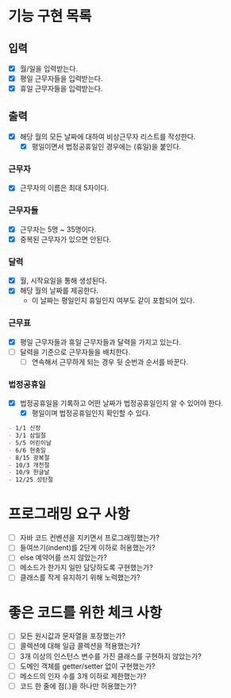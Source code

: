 # 기능 구현 목록

## 입력

- [x] 월/일을 입력받는다.
- [x] 평일 근무자들을 입력받는다.
- [x] 휴일 근무자들을 입력받는다.

## 출력

- [x] 해당 월의 모든 날짜에 대하여 비상근무자 리스트를 작성한다.
  - [x] 평일이면서 법정공휴일인 경우에는 (휴일)을 붙인다.

### 근무자

- [x] 근무자의 이름은 최대 5자이다.

### 근무자들

- [x] 근무자는 5명 ~ 35명이다.
- [x] 중복된 근무자가 있으면 안된다.

### 달력

- [x] 월, 시작요일을 통해 생성된다.
- [x] 해당 월의 날짜를 제공한다.
  - 이 날짜는 평일인지 휴일인지 여부도 같이 포함되어 있다.

### 근무표

- [x] 평일 근무자들과 휴일 근무자들과 달력을 가지고 있는다.
- [ ] 달력을 기준으로 근무자들을 배치한다.
  - [ ] 연속해서 근무하게 되는 경우 뒷 순번과 순서를 바꾼다.

### 법정공휴일

- [x] 법정공휴일을 기록하고 어떤 날짜가 법정공휴일인지 알 수 있어야 한다.
  - [x] 평일이며 법정공휴일인지 확인할 수 있다.
```markdown
- 1/1 신정
- 3/1 삼일절
- 5/5 어린이날
- 6/6 현충일
- 8/15 광복절
- 10/3 개천절
- 10/9 한글날
- 12/25 성탄절
```

# 프로그래밍 요구 사항

- [ ] 자바 코드 컨벤션을 지키면서 프로그래밍했는가?
- [ ] 들여쓰기(indent)를 2단계 이하로 허용했는가?
- [ ] else 예약어를 쓰지 않았는가?
- [ ] 메소드가 한가지 일만 담당하도록 구현했는가?
- [ ] 클래스를 작게 유지하기 위해 노력했는가?

# 좋은 코드를 위한 체크 사항

- [ ] 모든 원시값과 문자열을 포장했는가?
- [ ] 콜렉션에 대해 일급 콜렉션을 적용했는가?
- [ ] 3개 이상의 인스턴스 변수를 가진 클래스를 구현하지 않았는가?
- [ ] 도메인 객체를 getter/setter 없이 구현했는가?
- [ ] 메소드의 인자 수를 3개 이하로 제한했는가?
- [ ] 코드 한 줄에 점(.)을 하나만 허용했는가?
